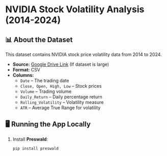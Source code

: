 # NVIDIA Stock Volatility Analysis (2014-2024)

## 📊 About the Dataset
This dataset contains NVIDIA stock price volatility data from 2014 to 2024.

- **Source:** [Google Drive Link](https://drive.google.com/file/d/1aDSCkNkISmmHoUgR786BjEQ8ed8OzP55/view?usp=sharing) (If dataset is large)
- **Format:** CSV
- **Columns:**
  - `Date` – The trading date
  - `Close, Open, High, Low` – Stock prices
  - `Volume` – Trading volume
  - `Daily_Return` – Daily percentage return
  - `Rolling_Volatility` – Volatility measure
  - `ATR` – Average True Range for volatility

## 🖥️ Running the App Locally
1. Install **Preswald**:
   ```sh
   pip install preswald
